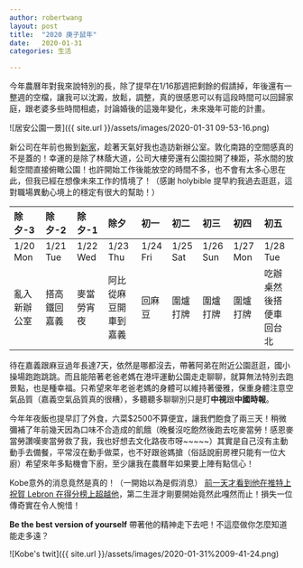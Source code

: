 ```yaml
---
author: robertwang
layout: post
title:  "2020 庚子鼠年"
date:   2020-01-31
categories: 生活

---
```



今年農曆年對我來說特別的長，除了提早在1/16那週把剩餘的假請掉，年後還有一整週的空檔，讓我可以沈澱，放鬆，調整，真的很感恩可以有這段時間可以回歸家庭，跟老婆多些時間相處，討論婚後的這幾年變化，未來幾年可能的計畫。

![居安公園一景]({{ site.url }}/assets/images/2020-01-31&#32;09-53-16.png)

新公司在年前也搬到[新家](https://goo.gl/maps/kBGxgjda8S4ddmaq7)，趁著天氣好我也造訪新辦公室。敦化南路的空間感真的不是蓋的！幸運的是除了林蔭大道，公司大樓旁還有公園拉開了棟距，茶水間的放鬆空間直接俯瞰公園！也許開始工作後能放空的時間不多，也不會有太多心思在此，但我已經在想像未來工作的情境了！（感謝 holybible 提早約我過去逛逛，這對職場異動心境上的穩定有很大的幫助！）


|除夕-3|除夕-2|除夕-1|除夕|初一|初二|初三|初四|初五| 
|:---|:---|:---|:---|:---|:---|:---|:---|:---|
|1/20 Mon |1/21 Tue| 1/22 Wed| 1/23 Thu| 1/24 Fri |1/25 Sat |1/26 Sun |1/27 Mon | 1/28 Tue |
|亂入新辦公室|搭高鐵回嘉義|麥當勞宵夜|阿比從麻豆開車到嘉義|回麻豆|圍爐打牌|圍爐打牌|圍爐打牌|吃辦桌然後搭便車回台北|

待在嘉義跟麻豆過年長達7天，依然是哪都沒去，帶著阿弟在附近公園逛逛，國小操場跑跑跳跳。而且能陪著老爸老媽在港坪運動公園走走聊聊，就算無法特別去跑景點，也是種幸福。只希望來年老爸老媽的身體可以維持著優雅，保重身體注意空氣品質（嘉義空氣品質真的很糟），多聽聽多聊聊別只是盯**中視**跟**中國時報**。

今年年夜飯也提早訂了外食，六菜$2500不算便宜，讓我們飽食了兩三天！稍微彌補了年前幾天因為口味不合造成的飢餓（晚餐沒吃飽然後跑去吃麥當勞！感恩麥當勞讚嘆麥當勞救了我，我也好想去文化路夜市呀~~~~~）其實是自己沒有主動動手去備餐，平常沒在動手做菜，也不好跟爸媽搶（俗話說廚房裡只能有一位大廚）希望來年多點機會下廚，至少讓我在農曆年如果要上陣有點信心！



Kobe意外的消息竟然是真的！（一開始以為是假消息）
[前一天才看到他在推特上祝賀 Lebron 在得分榜上超越他](https://twitter.com/kobebryant/status/1221276426164269056)，第二生涯才剛要開始竟然此嘎然而止！損失一位傳奇實在令人惋惜！

**Be the best version of yourself** 帶著他的精神走下去吧！不這麼做你怎麼知道能走多遠？

![Kobe's twit]({{ site.url }}/assets/images/2020-01-31%2009-41-24.png)

